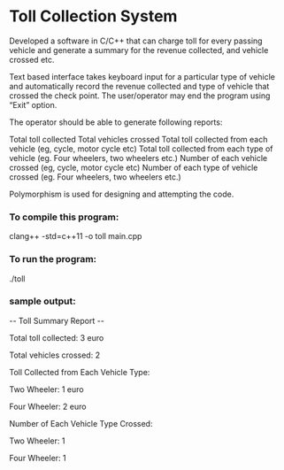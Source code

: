 # Toll Collection System

Developed a software in C/C++ that can charge toll for every passing vehicle and generate a summary for the revenue collected, and vehicle crossed etc. 

Text based interface takes keyboard input for a particular type of vehicle and automatically record the revenue collected and type of vehicle that crossed the check point. The user/operator may end the program using “Exit” option.

The operator should be able to generate following reports:

Total toll collected
Total vehicles crossed
Total toll collected from each vehicle (eg, cycle, motor cycle etc)
Total toll collected from each type of vehicle (eg. Four wheelers, two wheelers etc.) Number of each vehicle crossed (eg, cycle, motor cycle etc)
Number of each type of vehicle crossed (eg. Four wheelers, two wheelers etc.)


Polymorphism is used for designing and attempting the code.

### To compile this program:

clang++ -std=c++11 -o toll main.cpp

### To run the program:
./toll

### sample output:

-- Toll Summary Report -- 


Total toll collected: 3 euro

Total vehicles crossed: 2

Toll Collected from Each Vehicle Type:

Two Wheeler: 1 euro

Four Wheeler: 2 euro

Number of Each Vehicle Type Crossed:

Two Wheeler: 1

Four Wheeler: 1

